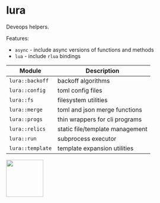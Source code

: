# lura

Deveops helpers.

Features:

- `async` - include async versions of functions and methods
- `lua`   - include `rlua` bindings

| Module           | Description                                            |
| ---------------- | ------------------------------------------------------ |
| `lura::backoff`  | backoff algorithms                                     |
| `lura::config`   | toml config files                                      |
| `lura::fs`       | filesystem utilities                                   |
| `lura::merge`    | toml and json merge functions                          |
| `lura::progs`    | thin wrappers for cli programs                         |
| `lura::relics`   | static file/template management                        |
| `lura::run`      | subprocess executor                                    |
| `lura::template` | template expansion utilities                           |

<p><img src="https://vignette.wikia.nocookie.net/venturebrothers/images/a/a0/Vlcsnap-2013-05-03-17h07m53s124.png/revision/latest/scale-to-width-down/340?cb=20130503071316" width="100">
